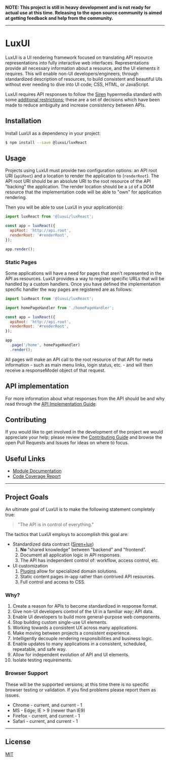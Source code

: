 **NOTE: This project is still in heavy development and is not ready for actual
use at this time. Releasing to the open source community is aimed at getting
feedback and help from the community.**

---

LuxUI
=====

LuxUI is a UI rendering framework focused on translating API resource
representations into fully interactive web interfaces. Representations provide
all necessary information about a resource, and the UI elements it requires.
This will enable non-UI developers/engineers, through standardized description
of resources, to build consistent and beautiful UIs without ever needing to
dive into UI code; CSS, HTML, or JavaScript.

LuxUI requires API responses to follow the [Siren][Siren] hypermedia standard
with some [additional restrictions][Siren+lux]; these are a set of decisions
which have been made to reduce ambiguity and increase consistency between APIs.

## Installation

Install LuxUI as a dependency in your project:

```bash
$ npm install --save @luxui/luxReact
```

## Usage

Projects using LuxUI must provide two configuration options: an API root URI
(`apiRoot`) and a location to render the application to (`renderRoot`). The API
root URI should be an absolute URI to the root resource of the API "backing"
the application. The render location should be a `id` of a DOM resource that
the implementation code will be able to "own" for application rendering.

Then you will be able to use LuxUI in your application(s):

```javascript
import luxReact from '@luxui/luxReact';

const app = luxReact({
  apiRoot: 'http://api.root',
  renderRoot: '#renderRoot',
});

app.render();
```

### Static Pages

Some applications will have a need for pages that aren't represented in the API
as resources. LuxUI provides a way to register specific URLs that will be
handled by a custom handlers. Once you have defined the implementation specific
handler the way pages are registered are as follows:

```javascript
import luxReact from '@luxui/luxReact';

import homePageHandler from './homePageHandler';

const app = luxReact({
  apiRoot: 'http://api.root',
  renderRoot: '#renderRoot',
});

app
  .page('/home', homePageHandler)
  .render();
```

All pages will make an API call to the root resource of that API for meta
information - such as main menu links, login status, etc. - and will then
receive a responseModel object of that request.

## API implementation

For more information about what responses from the API should be and why read
through the [API Implementation Guide](API_IMPLEMENTATION.md).

## Contributing

If you would like to get involved in the development of the project we would
appreciate your help; please review the [Contributing Guide][Contribute] and
browse the open Pull Requests and Issues for ideas on where to focus.

## Useful Links

  - [Module Documentation](http://git/pages/luxui/lux-core/docs/)
  - [Code Coverage Report](http://git/pages/luxui/lux-core/coverage/lcov-report/)

---

## Project Goals

An ultimate goal of LuxUI is to make the following statement completely true:

  > "The API is in control of everything."

The tactics that LuxUI employs to accomplish this goal are:

  - Standardized data contract ([Siren+lux][Siren+lux])
    1. **No** "shared knowledge" between "backend" and "frontend".
    2. Document all application logic in API responses.
    3. The API has independent control of: workflow, access control, etc.
  - UI customization
    1. [Plugins][plugins] allow for specialized domain solutions.
    2. Static content pages in-app rather than contrived API resources.
    3. Full control and access to CSS.

### Why?

  1. Create a reason for APIs to become standardized in response format.
  2. Give non-UI developers control of the UI in a familiar way; API data.
  3. Enable UI developers to build more general-purpose web components.
  4. Stop building custom single-use UI elements.
  5. Working towards a consistent UX across many applications.
  6. Make moving between projects a consistent experience.
  7. Intelligently decouple rendering responsibilities and business logic.
  8. Enable updates to many applications in a consistent, scheduled,
      repeatable, and safe way.
  9. Allow for independent evolution of API and UI elements.
  10. Isolate testing requirements.

### Browser Support

These will be the supported versions; at this time there is no specific browser
testing or validation. If you find problems please report them as issues.

  - Chrome - current, and current - 1
  - MS - Edge; IE > 9 (newer than IE9)
  - Firefox - current, and current - 1
  - Safari - current, and current - 1

---

## License

[MIT](LICENSE.md)

[Contribute]: CONTRIBUTING.md
[plugins]: PLUGINS.md
[ReactJS]: https://facebook.github.io/react/
[Siren]: https://github.com/kevinswiber/siren
[Siren+lux]: SIREN+LUX.md
